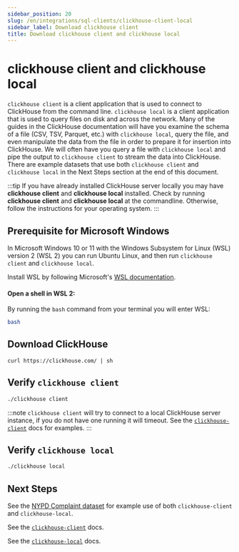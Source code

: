 ```yaml
---
sidebar_position: 20
slug: /en/integrations/sql-clients/clickhouse-client-local
sidebar_label: Download clickhouse client
title: Download clickhouse client and clickhouse local
---
```


# clickhouse client and clickhouse local

`clickhouse client` is a client application that is used to connect to ClickHouse from the command line. `clickhouse local` is a client application that is used to query files on disk and across the network.  Many of the guides in the ClickHouse documentation will have you examine the schema of a file (CSV, TSV, Parquet, etc.) with `clickhouse local`, query the file, and even manipulate the data from the file in order to prepare it for insertion into ClickHouse.  We will often have you query a file with `clickhouse local` and pipe the output to `clickhouse client` to stream the data into ClickHouse.  There are example datasets that use both `clickhouse client` and `clickhouse local` in the Next Steps section at the end of this document.

:::tip
If you have already installed ClickHouse server locally you may have **clickhouse client** and **clickhouse local** installed.  Check by running **clickhouse client** and **clickhouse local** at the commandline.  Otherwise, follow the instructions for your operating system.
:::


## Prerequisite for Microsoft Windows

In Microsoft Windows 10 or 11 with the Windows Subsystem for Linux (WSL) version 2 (WSL 2) you can run Ubuntu Linux, and then run `clickhouse client` and `clickhouse local`.

Install WSL by following Microsoft's [WSL documentation](https://docs.microsoft.com/en-us/windows/wsl/install).

#### Open a shell in WSL 2:

By running the `bash` command from your terminal you will enter WSL:

```bash
bash
```

## Download ClickHouse

```
curl https://clickhouse.com/ | sh
```

## Verify `clickhouse client`

```bash
./clickhouse client
```
:::note
`clickhouse client` will try to connect to a local ClickHouse server instance, if you do not have one running it will timeout.  See the [`clickhouse-client`](/docs/en/integrations/sql-clients/cli.mdx) docs for examples.
:::

## Verify `clickhouse local`

```bash
./clickhouse local
```

## Next Steps
See the [NYPD Complaint dataset](/docs/en/getting-started/example-datasets/nypd_complaint_data.md) for example use of both `clickhouse-client` and `clickhouse-local`.

See the [`clickhouse-client`](/docs/en/integrations/sql-clients/cli.mdx) docs.

See the [`clickhouse-local`](/docs/en/operations/utilities/clickhouse-local.md) docs.
